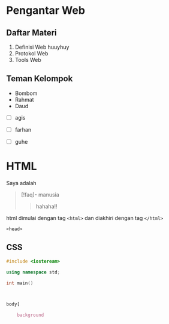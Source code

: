# Pengantar Web
## Daftar Materi
1. Definisi Web
	 huuyhuy
2. Protokol Web
3. Tools Web
## Teman Kelompok 
- Bombom
- Rahmat
- Daud
- [ ] agis
- [ ] farhan
- [ ] guhe


# HTML
Saya adalah
>[!faq]- manusia
>> hahaha!!      



html dimulai dengan tag `<html>`
dan diakhiri dengan tag `</html>`

`<head>`
	  





## CSS
```c++
#include <iosteream>

using namespace std;

int main()




```


```css
body[

    background 

```



